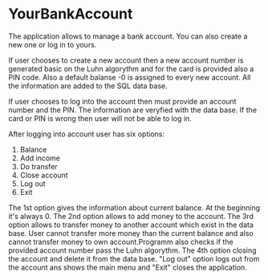 # YourBankAccount
The application allows to manage a bank account. You can also create a new one or log in to yours. 

If user chooses to create a new account then a new account number is generated basic on the Luhn algorythm and for the card is provided also a PIN code. Also a default balanse -0 is assigned to every new account. All the information are added to the SQL data base.

If user chooses to log into the account then must provide an account number and the PIN. The information are veryfied with the data base. If the card or PIN is wrong then user will not be able to log in. 

After logging into account user has six options:
1. Balance
2. Add income
3. Do transfer
4. Close account
5. Log out
0. Exit

The 1st option gives the information about current balance. At the beginning it's always 0.
The 2nd option allows to add money to the account.
The 3rd option allows to transfer money to another account which exist in the data base. User cannot transfer more money than the current balance and also cannot transfer money to own account.Programm also checks if the provided account number pass the Luhn algorythm.
The 4th option closing the account and delete it from the data base.
"Log out" option logs out from the account ans shows the main menu and "Exit" closes the application.
